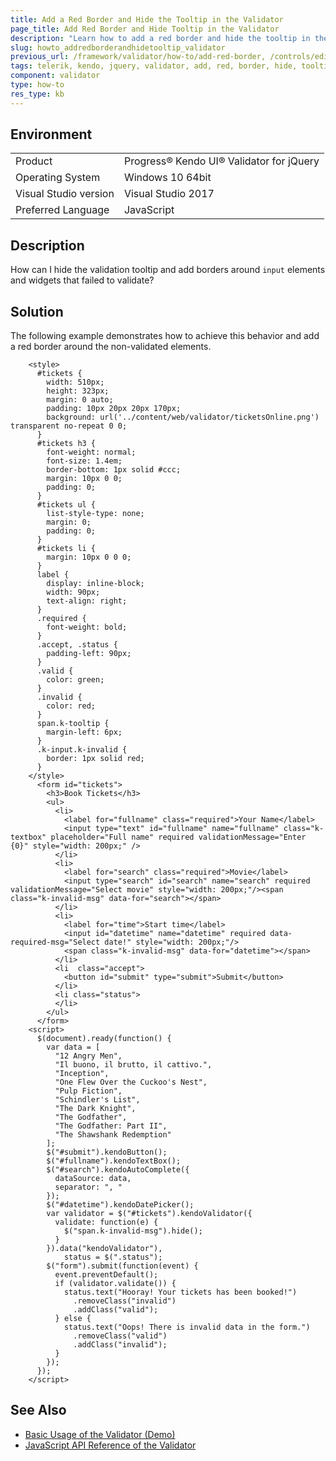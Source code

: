 ```yaml
---
title: Add a Red Border and Hide the Tooltip in the Validator
page_title: Add Red Border and Hide Tooltip in the Validator
description: "Learn how to add a red border and hide the tooltip in the Kendo UI Validator."
slug: howto_addredborderandhidetooltip_validator
previous_url: /framework/validator/how-to/add-red-border, /controls/editors/validator/how-to/add-red-border
tags: telerik, kendo, jquery, validator, add, red, border, hide, tooltip
component: validator
type: how-to
res_type: kb
---
```


## Environment

<table>
 <tr>
  <td>Product</td>
  <td>Progress® Kendo UI® Validator for jQuery</td>
 </tr>
 <tr>
  <td>Operating System</td>
  <td>Windows 10 64bit</td>
 </tr>
 <tr>
  <td>Visual Studio version</td>
  <td>Visual Studio 2017</td>
 </tr>
 <tr>
  <td>Preferred Language</td>
  <td>JavaScript</td>
 </tr>
</table>

## Description

How can I hide the validation tooltip and add borders around `input` elements and widgets that failed to validate?

## Solution

The following example demonstrates how to achieve this behavior and add a red border around the non-validated elements.

```dojo
    <style>
      #tickets {
        width: 510px;
        height: 323px;
        margin: 0 auto;
        padding: 10px 20px 20px 170px;
        background: url('../content/web/validator/ticketsOnline.png') transparent no-repeat 0 0;
      }
      #tickets h3 {
        font-weight: normal;
        font-size: 1.4em;
        border-bottom: 1px solid #ccc;
        margin: 10px 0 0;
        padding: 0;
      }
      #tickets ul {
        list-style-type: none;
        margin: 0;
        padding: 0;
      }
      #tickets li {
        margin: 10px 0 0 0;
      }
      label {
        display: inline-block;
        width: 90px;
        text-align: right;
      }
      .required {
        font-weight: bold;
      }
      .accept, .status {
        padding-left: 90px;
      }
      .valid {
        color: green;
      }
      .invalid {
        color: red;
      }
      span.k-tooltip {
        margin-left: 6px;
      }
      .k-input.k-invalid {
        border: 1px solid red;
      }
    </style>
      <form id="tickets">
        <h3>Book Tickets</h3>
        <ul>
          <li>
            <label for="fullname" class="required">Your Name</label>
            <input type="text" id="fullname" name="fullname" class="k-textbox" placeholder="Full name" required validationMessage="Enter {0}" style="width: 200px;" />
          </li>
          <li>
            <label for="search" class="required">Movie</label>
            <input type="search" id="search" name="search" required validationMessage="Select movie" style="width: 200px;"/><span class="k-invalid-msg" data-for="search"></span>
          </li>
          <li>
            <label for="time">Start time</label>
            <input id="datetime" name="datetime" required data-required-msg="Select date!" style="width: 200px;"/>
            <span class="k-invalid-msg" data-for="datetime"></span>
          </li>
          <li  class="accept">
            <button id="submit" type="submit">Submit</button>
          </li>
          <li class="status">
          </li>
        </ul>
      </form>
    <script>
      $(document).ready(function() {
        var data = [
          "12 Angry Men",
          "Il buono, il brutto, il cattivo.",
          "Inception",
          "One Flew Over the Cuckoo's Nest",
          "Pulp Fiction",
          "Schindler's List",
          "The Dark Knight",
          "The Godfather",
          "The Godfather: Part II",
          "The Shawshank Redemption"
        ];
        $("#submit").kendoButton();
        $("#fullname").kendoTextBox();
        $("#search").kendoAutoComplete({
          dataSource: data,
          separator: ", "
        });
        $("#datetime").kendoDatePicker();
        var validator = $("#tickets").kendoValidator({
          validate: function(e) {
            $("span.k-invalid-msg").hide();
          }
        }).data("kendoValidator"),
            status = $(".status");
        $("form").submit(function(event) {
          event.preventDefault();
          if (validator.validate()) {
            status.text("Hooray! Your tickets has been booked!")
              .removeClass("invalid")
              .addClass("valid");
          } else {
            status.text("Oops! There is invalid data in the form.")
              .removeClass("valid")
              .addClass("invalid");
          }
        });
      });
    </script>
```

## See Also

* [Basic Usage of the Validator (Demo)](https://demos.telerik.com/kendo-ui/validator/index)
* [JavaScript API Reference of the Validator](/api/javascript/ui/validator)
